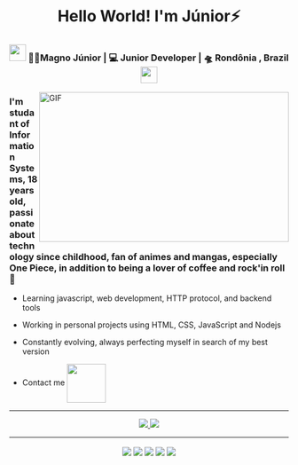 <div align="center">
  <h1>Hello World! I'm Júnior⚡</h1>
</div>
<div align="center">
<h3><img src="https://media.giphy.com/media/WUlplcMpOCEmTGBtBW/giphy.gif" width="30"> 👨‍💻Magno Júnior | 💻 Junior Developer | 🛸 Rondônia , Brazil <img src="https://media.giphy.com/media/WUlplcMpOCEmTGBtBW/giphy.gif" width="30"></h3>
</div>
<img align="right" height="270px" width="450px" alt="GIF" src="https://media.giphy.com/media/26BGIqWh2R1fi6JDa/giphy.gif" />
<p align="center">
  <h3> I'm studant of Information Systems, 18 years old, passionate about technology since childhood, fan of animes and mangas, especially One Piece, in addition to being a lover of coffee and rock'in roll🤘</h3>
</p>

- Learning javascript, web development, HTTP protocol, and backend tools

- Working in personal projects using HTML, CSS, JavaScript and Nodejs

- Constantly evolving, always perfecting myself in search of my best version

- Contact me <a href="mailto:magnojunior319@gmail.com">
  <img align="center" width="70px" src="https://img.shields.io/badge/Gmail-D14836?style=for-the-badge&logo=gmail&logoColor=white">
</a>

<hr>

<p align="center" >
<a href="https://github.com/magnojunior07"> 
    <img  src="https://github-readme-stats.vercel.app/api?username=magnojunior07&show_icons=true&theme=tokyonight&count_private=true"/>
  </a>
  
 <a href="https://github.com/magnojunior07">
  <img align="top" src="https://github-readme-stats.vercel.app/api/top-langs/?username=magnojunior07&layout=compact&theme=tokyonight">
</a>
</p>

<hr>

<div align="center">
  <img align="center" src="https://img.shields.io/badge/Visual%20Studio%20Code-0078d7.svg?style=for-the-badge&logo=visual-studio-code&logoColor=white" />
  <img align="center" src="https://img.shields.io/badge/css3-%231572B6.svg?style=for-the-badge&logo=css3&logoColor=white" />
  <img align="center" src="https://img.shields.io/badge/html5-%23E34F26.svg?style=for-the-badge&logo=html5&logoColor=white" />
  <img align="center" src="https://img.shields.io/badge/javascript-%23323330.svg?style=for-the-badge&logo=javascript&logoColor=%23F7DF1E" />
  <img align="center" src="https://img.shields.io/badge/node.js-6DA55F?style=for-the-badge&logo=node.js&logoColor=white" />
</div>
<!--
**magnojunior07/magnojunior07** is a ✨ _special_ ✨ repository because its `README.md` (this file) appears on your GitHub profile.

Here are some ideas to get you started:

- 🔭 I’m currently working on ...
- 🌱 I’m currently learning ...
- 👯 I’m looking to collaborate on ...
- 🤔 I’m looking for help with ...
- 💬 Ask me about ...
- 📫 How to reach me: ...
- 😄 Pronouns: ...
- ⚡ Fun fact: ...
-->
